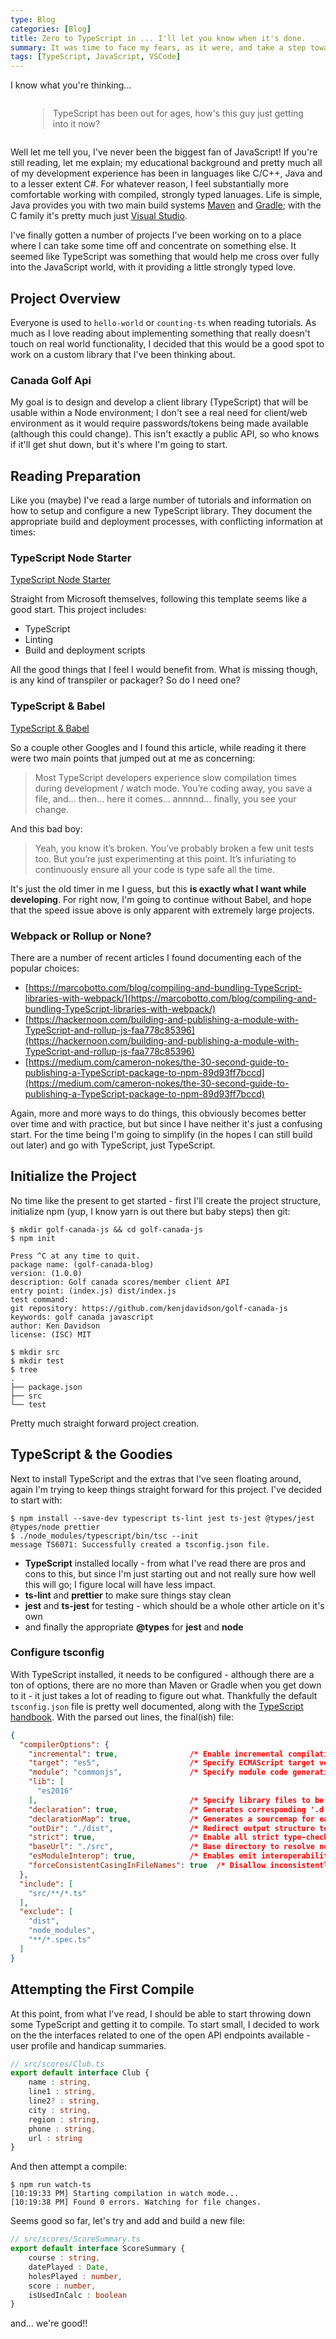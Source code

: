 ```yaml
---
type: Blog
categories: [Blog]
title: Zero to TypeScript in ... I'll let you know when it's done.
summary: It was time to face my fears, as it were, and take a step towards the TypeScript revolution.
tags: [TypeScript, JavaScript, VSCode]
---
```


I know what you're thinking...

<div style="margin: 2em;"><blockquote class="cite"><p>
TypeScript has been out for ages, how's this guy just getting into it now?
</p></blockquote></div>

Well let me tell you, I've never been the biggest fan of JavaScript!  If you're still reading, let me explain; my educational background and pretty much all of my development experience has been in languages like C/C++, Java and to a lesser extent C#.  For whatever reason, I feel substantially more comfortable working with compiled, strongly typed lanuages.  Life is simple, Java provides you with two main build systems [Maven](https://maven.apache.org/) and [Gradle](https://gradle.org/); with the C family it's pretty much just [Visual Studio](https://visualstudio.microsoft.com/).

I've finally gotten a number of projects I've been working on to a place where I can take some time off and concentrate on something else.  It seemed like TypeScript was something that would help me cross over fully into the JavaScript world, with it providing a little strongly typed love.

## Project Overview

Everyone is used to `hello-world` or `counting-ts` when reading tutorials.  As much as I love reading about implementing something that really doesn't touch on real world functionality, I decided that this would be a good spot to work on a custom library that I've been thinking about.

### Canada Golf Api

My goal is to design and develop a client library (TypeScript) that will be usable within a Node environment; I don't see a real need for client/web environment as it would require passwords/tokens being made available (although this could change).  This isn't exactly a public API, so who knows if it'll get shut down, but it's where I'm going to start.

## Reading Preparation

Like you (maybe) I've read a large number of tutorials and information on how to setup and configure a new TypeScript library.  They document the appropriate build and deployment processes, with conflicting information at times:

### TypeScript Node Starter

[TypeScript Node Starter](https://github.com/microsoft/TypeScript-Node-Starter) 

Straight from Microsoft themselves, following this template seems like a good start. This project includes:
- TypeScript
- Linting
- Build and deployment scripts

All the good things that I feel I would benefit from.   What is missing though, is any kind of transpiler or packager?  So do I need one?

### TypeScript &amp; Babel 

[TypeScript &amp; Babel](https://iamturns.com/TypeScript-babel/)

So a couple other Googles and I found this article, while reading it there were two main points that jumped out at me as concerning:

> Most TypeScript developers experience slow compilation times during development / watch mode. You’re coding away, you save a file, and… then… here it comes… annnnd… finally, you see your change.

And this bad boy:

> Yeah, you know it’s broken. You’ve probably broken a few unit tests too. But you’re just experimenting at this point. It’s infuriating to continuously ensure all your code is type safe all the time.

It's just the old timer in me I guess, but this **is exactly what I want while developing**.  For right now, I'm going to continue without Babel, and hope that the speed issue above is only apparent with extremely large projects.

### Webpack or Rollup or None?

There are a number of recent articles I found documenting each of the popular choices:

- [https://marcobotto.com/blog/compiling-and-bundling-TypeScript-libraries-with-webpack/](https://marcobotto.com/blog/compiling-and-bundling-TypeScript-libraries-with-webpack/)
- [https://hackernoon.com/building-and-publishing-a-module-with-TypeScript-and-rollup-js-faa778c85396](https://hackernoon.com/building-and-publishing-a-module-with-TypeScript-and-rollup-js-faa778c85396)
- [https://medium.com/cameron-nokes/the-30-second-guide-to-publishing-a-TypeScript-package-to-npm-89d93ff7bccd](https://medium.com/cameron-nokes/the-30-second-guide-to-publishing-a-TypeScript-package-to-npm-89d93ff7bccd)

Again, more and more ways to do things, this obviously becomes better over time and with practice, but but since I have neither it's just a confusing start.  For the time being I'm going to simplify (in the hopes I can still build out later) and go with TypeScript, just TypeScript.

## Initialize the Project

No time like the present to get started - first I'll create the project structure, initialize  npm (yup, I know yarn is out there but baby steps) then git:

```prompt
$ mkdir golf-canada-js && cd golf-canada-js
$ npm init

Press ^C at any time to quit.
package name: (golf-canada-blog) 
version: (1.0.0) 
description: Golf canada scores/member client API
entry point: (index.js) dist/index.js
test command: 
git repository: https://github.com/kenjdavidson/golf-canada-js
keywords: golf canada javascript
author: Ken Davidson
license: (ISC) MIT

$ mkdir src
$ mkdir test
$ tree
.
├── package.json
├── src
└── test
```

Pretty much straight forward project creation.  

## TypeScript &amp; the Goodies

Next to install TypeScript and the extras that I've seen floating around, again I'm trying to keep things straight forward for this project.  I've decided to start with:

```prompt
$ npm install --save-dev typescript ts-lint jest ts-jest @types/jest @types/node prettier
$ ./node_modules/typescript/bin/tsc --init
message TS6071: Successfully created a tsconfig.json file.
```

- **TypeScript** installed locally - from what I've read there are pros and cons to this, but since I'm just starting out and not really sure how well this will go; I figure local will have less impact.
- **ts-lint** and **prettier** to make sure things stay clean
- **jest** and **ts-jest** for testing - which should be a whole other article on it's own
- and finally the appropriate **@types** for **jest** and **node**

### Configure tsconfig

With TypeScript installed, it needs to be configured - although there are a ton of options, there are no more than Maven or Gradle when you get down to it - it just takes a lot of reading to figure out what.  Thankfully the default `tsconfig.json` file is pretty well documented, along with the [TypeScript handbook](https://www.typescriptlang.org/docs/handbook/tsconfig-json.html).  With the parsed out lines, the final(ish) file:

```json
{
  "compilerOptions": {
    "incremental": true,                /* Enable incremental compilation */
    "target": "es5",                    /* Specify ECMAScript target version: 'ES3' (default), 'ES5', 'ES2015', 'ES2016', 'ES2017', 'ES2018', 'ES2019', 'ES2020', or 'ESNEXT'. */
    "module": "commonjs",               /* Specify module code generation: 'none', 'commonjs', 'amd', 'system', 'umd', 'es2015', 'es2020', or 'ESNext'. */
    "lib": [
      "es2016"
    ],                                  /* Specify library files to be included in the compilation. */
    "declaration": true,                /* Generates corresponding '.d.ts' file. */
    "declarationMap": true,             /* Generates a sourcemap for each corresponding '.d.ts' file. */
    "outDir": "./dist",                 /* Redirect output structure to the directory. */
    "strict": true,                     /* Enable all strict type-checking options. */
    "baseUrl": "./src",                 /* Base directory to resolve non-absolute module names. */
    "esModuleInterop": true,            /* Enables emit interoperability between CommonJS and ES Modules via creation of namespace objects for all imports. Implies 'allowSyntheticDefaultImports'. */    
    "forceConsistentCasingInFileNames": true  /* Disallow inconsistently-cased references to the same file. */
  },
  "include": [
    "src/**/*.ts"
  ],
  "exclude": [
    "dist",
    "node_modules",
    "**/*.spec.ts"   
  ]
}
```

## Attempting the First Compile

At this point, from what I've read, I should be able to start throwing down some TypeScript and getting it to compile.  To start small, I decided to work on the the interfaces related to one of the open API endpoints available - user profile and handicap summaries.

```typescript
// src/scores/Club.ts
export default interface Club {
    name : string,
    line1 : string,
    line2? : string,
    city : string,
    region : string,
    phone : string,
    url : string
}
```

And then attempt a compile:

```prompt
$ npm run watch-ts
[10:19:33 PM] Starting compilation in watch mode...
[10:19:38 PM] Found 0 errors. Watching for file changes.
```

Seems good so far, let's try and add and build a new file:

```typescript
// src/scores/ScoreSummary.ts
export default interface ScoreSummary {
    course : string,
    datePlayed : Date,
    holesPlayed : number,
    score : number,
    isUsedInCalc : boolean
}
```

and... we're good!! 